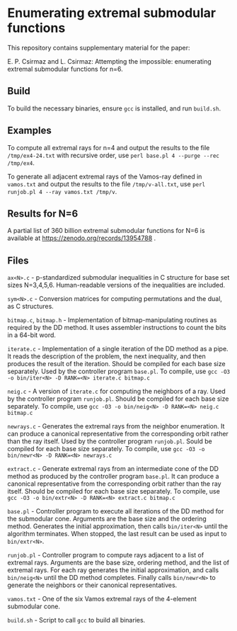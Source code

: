 
# Enumerating extremal submodular functions

This repository contains
supplementary material for the paper:

E. P. Csirmaz and L. Csirmaz:
Attempting the impossible: enumerating extremal submodular functions for n=6.

## Build

To build the necessary binaries, ensure `gcc` is installed, and run `build.sh`.

## Examples

To compute all extremal rays for n=4 and output the results to the
file `/tmp/ex4-24.txt` with recursive order, use
`perl base.pl 4 --purge --rec /tmp/ex4`.

To generate all adjacent extremal rays of the Vamos-ray defined in `vamos.txt`
and output the results to the
file `/tmp/v-all.txt`, use
`perl runjob.pl 4 --ray vamos.txt /tmp/v`.

## Results for N=6

A partial list of 360 billion extremal submodular functions for N=6 is available at
https://zenodo.org/records/13954788 .

## Files

`ax<N>.c` -  p-standardized submodular inequalities in C structure for base set
sizes N=3,4,5,6. Human-readable versions of the inequalities are included.

`sym<N>.c` - Conversion matrices for computing permutations and the dual, as
C structures.

`bitmap.c`, `bitmap.h` - Implementation of bitmap-manipulating routines as required by
the DD method. It uses assembler instructions to count the bits in a 64-bit word.

`iterate.c` - Implementation of a single iteration of the DD method as a pipe.
It reads the description of the problem, the next inequality, and then
produces the result of the iteration. Should be compiled for each
base size separately. Used by the controller program `base.pl`.
To compile, use
`gcc -O3 -o bin/iter<N> -D RANK=<N> iterate.c bitmap.c`

`neig.c` - A version of `iterate.c` for computing the neighbors of a ray. Used by
the controller program `runjob.pl`. Should be compiled for each base
size separately. To compile, use
`gcc -O3 -o bin/neig<N> -D RANK=<N> neig.c bitmap.c`

`newrays.c` - Generates the extremal rays from the neighbor enumeration. It can
produce a canonical representative from the corresponding orbit
rather than the ray itself. Used by the controller program `runjob.pl`.
Sould be compiled for each base size separately. To compile, use
`gcc -O3 -o bin/newr<N> -D RANK=<N> newrays.c`

`extract.c` - Generate extremal rays from an intermediate cone of the DD method
as produced by the controller program `base.pl`. It can produce a
canonical representative from the corresponding orbit rather than
the ray itself. Should be compiled for each base size separately.
To compile, use
`gcc -O3 -o bin/extr<N> -D RANK=<N> extract.c bitmap.c`

`base.pl` - Controller program to execute all iterations of the DD method for
the submodular cone. Arguments are the base size and the ordering
method. Generates the initial approximation, then calls `bin/iter<N>`
until the algorithm terminates. When stopped, the last result can be
used as input to `bin/extr<N>`. 

`runjob.pl` - Controller program to compute rays adjacent to a list of extremal
rays. Arguments are the base size, ordering method, and the list of
extremal rays. For each ray generates the initial approximation,
and calls `bin/neig<N>` until the DD method completes. Finally calls
`bin/newr<N>` to generate the neighbors or their canonical representatives.

`vamos.txt` - One of the six Vamos extremal rays of the 4-element submodular
cone.

`build.sh` - Script to call `gcc` to build all binaries.
